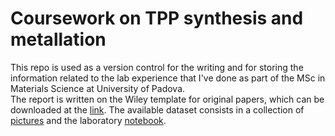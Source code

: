# Coursework on TPP synthesis and metallation
This repo is used as a version control for the writing and for storing the information related to the lab experience that I've done as part of the MSc in Materials Science at University of Padova. <br />
The report is written on the Wiley template for original papers, which can be downloaded at the [link](https://authorservices.wiley.com/author-resources/book-authors/prepare-your-manuscript/wiley-latex-template.html).
The available dataset consists in a collection of [pictures](https://photos.app.goo.gl/iz8Uq2QUgXTqpMkTA) and the laboratory [notebook](https://drive.google.com/file/d/1Dqf5EHy--bS9fJDR-YzxN4ehRHHdMIRq/view?usp=sharing).